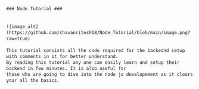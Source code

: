     ### Node Tutorial ###
 
    
    ![image_alt](https://github.com/chavanritesh18/Node_Tutorial/blob/main/image.png?raw=true)

    This tutorial consists all the code required for the backednd setup with comments in it for better understand.
    By reading this tutorial any one can easily learn and setup their backend in few minutes. It is also useful for 
    those who are going to dive into the node js developement as it clears your all the basics.
